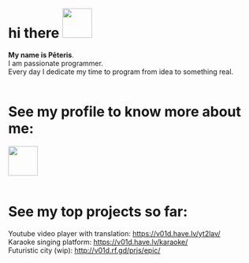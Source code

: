 # hi there <img src='https://media.tenor.com/_rAgn1VgQdIAAAAi/wave.gif' width='60px'>
<b>My name is Pēteris</b>.<br>
I am passionate programmer.<br>
Every day I dedicate my time to program from idea to something real.<br><br>
# See my profile to know more about me:

<img src='https://cdn2.iconfinder.com/data/icons/social-media-2285/512/1_Linkedin_unofficial_colored_svg-512.png' width='60px'><br><br>

# See my top projects so far:<br>

Youtube video player with translation: https://v01d.have.lv/yt2lav/
<br>
Karaoke singing platform: https://v01d.have.lv/karaoke/
<br>
Futuristic city (wip): http://v01d.rf.gd/prjs/epic/
